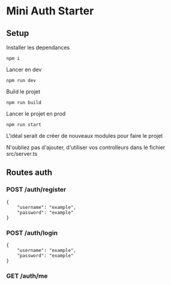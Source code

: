 # Mini Auth Starter

## Setup

Installer les dependances
```
npm i
```

Lancer en dev
```
npm run dev
```

Build le projet
```
npm run build
```

Lancer le projet en prod
```
npm run start
```


L'idéal serait de créer de nouveaux modules pour faire le projet

N'oubliez pas d'ajouter, d'utiliser vos controlleurs dans le fichier src/server.ts


## Routes auth

### POST /auth/register
```
{
    "username": "example",
    "password": "example"
}
```

### POST /auth/login
```
{
    "username": "example",
    "password": "example"
}
```

### GET /auth/me
